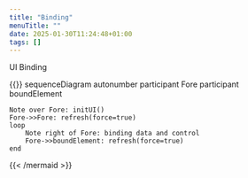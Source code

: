 ```yaml
---
title: "Binding"
menuTitle: ""
date: 2025-01-30T11:24:48+01:00
tags: []
---
```


UI Binding

{{<mermaid align="left">}}
sequenceDiagram
autonumber
participant Fore
participant boundElement

    Note over Fore: initUI()
    Fore->>Fore: refresh(force=true)
    loop
        Note right of Fore: binding data and control
        Fore->>boundElement: refresh(force=true)
    end
{{< /mermaid >}}
